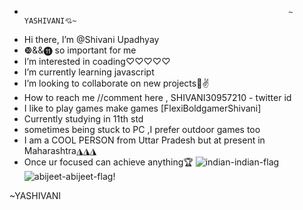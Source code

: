 -                                                                ~ YASHIVANI💘~
-  Hi there, I’m @Shivani Upadhyay
-  ❿&&⓫ so important for me 
-  I’m interested in coading♡♡♡♡♡
-  I’m currently learning javascript
-  I’m looking to collaborate on new projects🐾✌
-  How to reach me //comment here , SHIVANI30957210 - twitter id
-  I like to play games make games [FlexiBoldgamerShivani]
-  Currently studying in 11th std
-  sometimes being stuck to PC ,I prefer outdoor games too 
-  I am a COOL PERSON from Uttar Pradesh but at present in Maharashtra◮◮◮
-  Once ur focused can achieve anything🏆
![indian-indian-flag](https://user-images.githubusercontent.com/76774000/228611290-1f658a01-3919-4c9e-a17d-8edfaf2935e4.gif)
![abijeet-abijeet-flag](https://user-images.githubusercontent.com/76774000/228611570-e8e6ea03-c219-4ecb-b9f4-bc739f05e3e2.gif)!

~YASHIVANI
